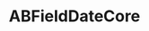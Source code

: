 ---
title: ABFieldDateCore
layout: module
mod: 'module:ABFieldDateCore'
category: core-dataFields
---